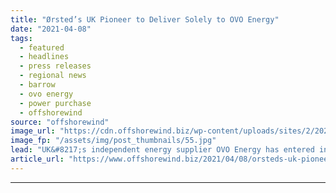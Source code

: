 ```yaml
---
title: "Ørsted’s UK Pioneer to Deliver Solely to OVO Energy"
date: "2021-04-08"
tags: 
  - featured
  - headlines
  - press releases
  - regional news
  - barrow
  - ovo energy
  - power purchase
  - offshorewind
source: "offshorewind"
image_url: "https://cdn.offshorewind.biz/wp-content/uploads/sites/2/2021/04/08140503/%C3%98rsteds-First-UK-Offshore-Wind-Farm-to-Deliver-Solely-to-OVO-Energy.jpg"
image_fp: "/assets/img/post_thumbnails/55.jpg"
lead: "UK&#8217;s independent energy supplier OVO Energy has entered into a power purchase agreement (PPA)"
article_url: "https://www.offshorewind.biz/2021/04/08/orsteds-uk-pioneer-to-deliver-solely-to-ovo-energy/"
---
```


---
